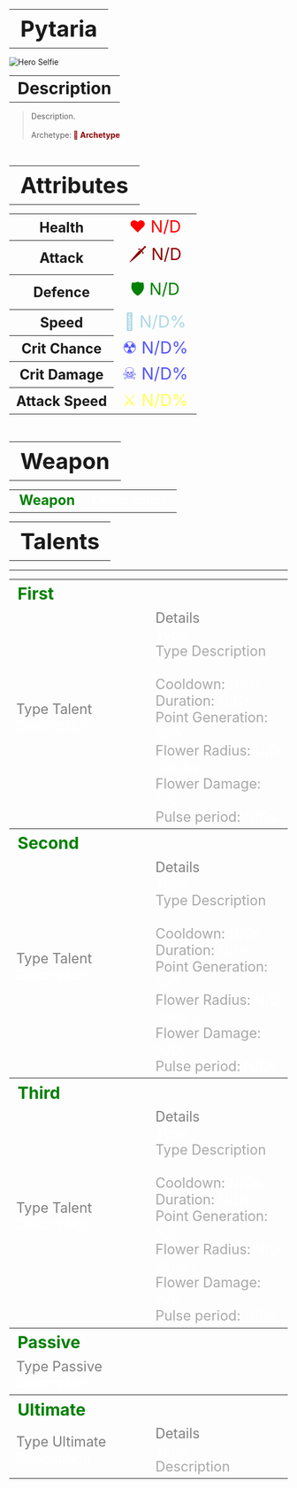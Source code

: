 <table style="width: 100%">
    <tr>
        <th style="text-align: center;font-size: 40px">Pytaria</th>
    </tr>
</table>

![Hero Selfie](Hero.png)

<table style="width: 100%">
    <tr>
        <th style="text-align: center;font-size: 30px;padding-top:2%">Description</th>
    </tr>
</table>

>Description.
<br><br>Archetype:<span style="color:darkred"><b> 💢 Archetype</b>


<br>
<table style="width: 100%">
    <tr>
        <th style="text-align: center;font-size: 40px">Attributes</th>
    </tr>
</table>
<table style="width: 100%;">
  <tr>
    <th style="text-align: center;font-size: 25px">Health</th>
    <td style="text-align: center;color:red;font-size: 30px">♥ N/D</td>
  </tr>
    <th style="text-align: center;font-size: 25px">Attack</th>
    <td style="text-align: center;color:darkred;font-size: 30px">🗡 N/D</td>
  <tr>
    <th style="text-align: center;font-size: 25px">Defence</th>
    <td style="text-align: center;color:green;font-size: 30px">🛡 N/D</td>
  </tr>
  <tr>
    <th style="text-align: center;font-size: 25px">Speed</th>
    <td style="text-align: center;color:red;font-size: 30px">
        <span style="color:lightblue">🌊 N/D%
    </td>
  </tr>
  <tr>
    <th style="text-align: center;font-size: 25px">Crit Chance</th>
    <td style="text-align: center;color:red;font-size: 30px">
        <span style="color:#5555ff">☢ N/D%
    </td>
  </tr>
  <tr>
    <th style="text-align: center;font-size: 25px">Crit Damage</th>
    <td style="text-align: center;color:red;font-size: 30px">
        <span style="color:#5555ff">☠ N/D%
    </td>
  </tr>
  <tr>
    <th style="text-align: center;font-size: 25px">Attack Speed</th>
    <td style="text-align: center;color:red;font-size: 30px">
        <span style="color:#ffff55">⚔ N/D%
    </td>
  </tr>
</table>
<br>

<table style="width: 100%">
    <tr>
        <th style="text-align: center;font-size: 40px">Weapon</th>
    </tr>
</table>
<table style="width: 100%">
    <tr>
        <td style="text-align: center;font-size: 25px;color:green"><b>Weapon</b>
        </td>
        <td style="text-align: center;font-size: 25px;width:55%;color:white">Description.
        </td>
    </tr>
</table>

<table style="width: 100%">
    <tr>
        <th style="text-align: center;font-size: 40px">Talents</th>
    </tr>
</table>

---
<table style="width: 100%;">
  <tr>
    <th style="text-align: left;font-size: 30px;color:green">First</th>
    <th></th>
  </tr>
  <tr>
    <td style="text-align: left;color:gray;font-size: 25px">
        Type Talent
        <br>
        <span style="color:white">
            Description
        </span>
    </td>
    <td style="text-align: left;color:gray;font-size: 25px;width:50%">
        Details
        <br>
        <span style="color:darkgray">
            <span style="color:white">Type</span>
            <br>
                Type Description
            <br>
            <br>Cooldown: <span style="color:white">N/Ds</span>
            <br>Duration: <span style="color:white">N/Ds</span>
            <br>Point Generation: <span style="color:white">N/D</span>
            <br>Flower Radius: <span style="color:white">N/D blocks</span>
            <br>Flower Damage: <span style="color:white">N/D</span>
            <br>Pulse period: <span style="color:white">N/Ds</span>
        </span>
    </td>
  </tr>

  <tr>
    <th style="text-align: left;font-size: 30px;color:green">Second</th>
    <th></th>
  </tr>
  <tr>
    <td style="text-align: left;color:gray;font-size: 25px">
        Type Talent
        <br>
        <span style="color:white">
            Description
        </span>
    </td>
    <td style="text-align: left;color:gray;font-size: 25px;width:50%">
        Details
        <br>
        <span style="color:darkgray">
            <span style="color:white">Type</span>
            <br>
                Type Description
            <br>
            <br>Cooldown: <span style="color:white">N/Ds</span>
            <br>Duration: <span style="color:white">N/Ds</span>
            <br>Point Generation: <span style="color:white">N/D</span>
            <br>Flower Radius: <span style="color:white">N/D blocks</span>
            <br>Flower Damage: <span style="color:white">N/D</span>
            <br>Pulse period: <span style="color:white">N/Ds</span>
        </span>
    </td>
  </tr>

  <tr>
    <th style="text-align: left;font-size: 30px;color:green">Third</th>
    <th></th>
  </tr>
  <tr>
    <td style="text-align: left;color:gray;font-size: 25px">
        Type Talent
        <br>
        <span style="color:white">
            Description
        </span>
    </td>
    <td style="text-align: left;color:gray;font-size: 25px;width:50%">
        Details
        <br>
        <span style="color:darkgray">
            <span style="color:white">Type</span>
            <br>
                Type Description
            <br>
            <br>Cooldown: <span style="color:white">N/Ds</span>
            <br>Duration: <span style="color:white">N/Ds</span>
            <br>Point Generation: <span style="color:white">N/D</span>
            <br>Flower Radius: <span style="color:white">N/D blocks</span>
            <br>Flower Damage: <span style="color:white">N/D</span>
            <br>Pulse period: <span style="color:white">N/Ds</span>
        </span>
    </td>
  </tr>

  <tr>
    <th style="text-align: left;font-size: 30px;color:green">Passive</th>
    <th></th>
  </tr>
  <tr>
    <td style="text-align: left;color:gray;font-size: 25px">
        Type Passive
        <br>
        <span style="color:white">
            Description
        </span>
    </td>
    <td></td>
  </tr>

  <tr>
    <th style="text-align: left;font-size: 30px;color:green">Ultimate</th>
    <th></th>
  </tr>
  <tr>
    <td style="text-align: left;color:gray;font-size: 25px">
        Type Ultimate
        <br>
        <span style="color:white">
            Description
        </span>
    </td>
    <td style="text-align: left;color:gray;font-size: 25px;width:50%">
        Details
        <br>
        <span style="color:darkgray">
            <span style="color:white">Type</span>
            <br>
                Description
        </span>
    </td>
  </tr>
</table>